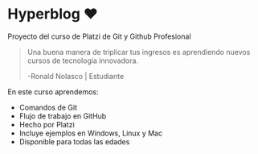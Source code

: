# Hyperblog ❤️
Proyecto del curso de Platzi de Git y Github Profesional
>Una buena manera de triplicar tus ingresos es aprendiendo nuevos cursos de tecnología innovadora.
>
>-Ronald Nolasco | Estudiante

En este curso aprendemos:
- Comandos de Git
- Flujo de trabajo en GitHub
- Hecho por Platzi
- Incluye ejemplos en Windows, Linux y Mac
- Disponible para todas las edades
